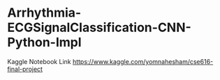 # Arrhythmia-ECGSignalClassification-CNN-Python-Impl

Kaggle Notebook Link 
https://www.kaggle.com/yomnahesham/cse616-final-project
